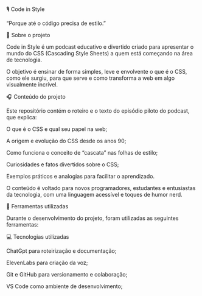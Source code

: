 🎙️ Code in Style

“Porque até o código precisa de estilo.”

🧠 Sobre o projeto

Code in Style é um podcast educativo e divertido criado para apresentar o mundo do CSS (Cascading Style Sheets) a quem está começando na área de tecnologia.

O objetivo é ensinar de forma simples, leve e envolvente o que é o CSS, como ele surgiu, para que serve e como transforma a web em algo visualmente incrível.

🎧 Conteúdo do projeto

Este repositório contém o roteiro e o texto do episódio piloto do podcast, que explica:

O que é o CSS e qual seu papel na web;

A origem e evolução do CSS desde os anos 90;

Como funciona o conceito de “cascata” nas folhas de estilo;

Curiosidades e fatos divertidos sobre o CSS;

Exemplos práticos e analogias para facilitar o aprendizado.

O conteúdo é voltado para novos programadores, estudantes e entusiastas da tecnologia, com uma linguagem acessível e toques de humor nerd.

🧰 Ferramentas utilizadas

Durante o desenvolvimento do projeto, foram utilizadas as seguintes ferramentas:

💻 Tecnologias utilizadas

ChatGpt para roteirização e documentação;

ElevenLabs para criação da voz;

Git e GitHub para versionamento e colaboração;

VS Code como ambiente de desenvolvimento;

